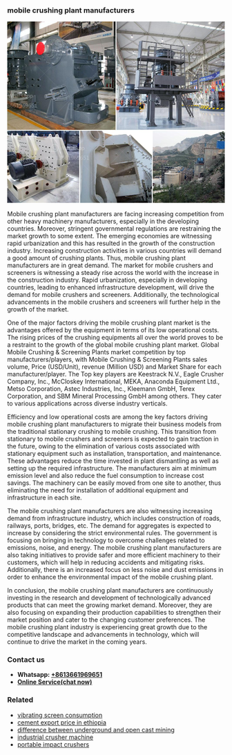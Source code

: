 <h3>mobile crushing plant manufacturers</h3><img src='1702950244.jpg' alt=''><p>Mobile crushing plant manufacturers are facing increasing competition from other heavy machinery manufacturers, especially in the developing countries. Moreover, stringent governmental regulations are restraining the market growth to some extent. The emerging economies are witnessing rapid urbanization and this has resulted in the growth of the construction industry. Increasing construction activities in various countries will demand a good amount of crushing plants. Thus, mobile crushing plant manufacturers are in great demand. The market for mobile crushers and screeners is witnessing a steady rise across the world with the increase in the construction industry. Rapid urbanization, especially in developing countries, leading to enhanced infrastructure development, will drive the demand for mobile crushers and screeners. Additionally, the technological advancements in the mobile crushers and screeners will further help in the growth of the market.</p><p>One of the major factors driving the mobile crushing plant market is the advantages offered by the equipment in terms of its low operational costs. The rising prices of the crushing equipments all over the world proves to be a restraint to the growth of the global mobile crushing plant market. Global Mobile Crushing & Screening Plants market competition by top manufacturers/players, with Mobile Crushing & Screening Plants sales volume, Price (USD/Unit), revenue (Million USD) and Market Share for each manufacturer/player. The Top key players are Keestrack N.V., Eagle Crusher Company, Inc., McCloskey International, MEKA, Anaconda Equipment Ltd., Metso Corporation, Astec Industries, Inc., Kleemann GmbH, Terex Corporation, and SBM Mineral Processing GmbH among others. They cater to various applications across diverse industry verticals.</p><p>Efficiency and low operational costs are among the key factors driving mobile crushing plant manufacturers to migrate their business models from the traditional stationary crushing to mobile crushing. This transition from stationary to mobile crushers and screeners is expected to gain traction in the future, owing to the elimination of various costs associated with stationary equipment such as installation, transportation, and maintenance. These advantages reduce the time invested in plant dismantling as well as setting up the required infrastructure. The manufacturers aim at minimum emission level and also reduce the fuel consumption to increase cost savings. The machinery can be easily moved from one site to another, thus eliminating the need for installation of additional equipment and infrastructure in each site.</p><p>The mobile crushing plant manufacturers are also witnessing increasing demand from infrastructure industry, which includes construction of roads, railways, ports, bridges, etc. The demand for aggregates is expected to increase by considering the strict environmental rules. The government is focusing on bringing in technology to overcome challenges related to emissions, noise, and energy. The mobile crushing plant manufacturers are also taking initiatives to provide safer and more efficient machinery to their customers, which will help in reducing accidents and mitigating risks. Additionally, there is an increased focus on less noise and dust emissions in order to enhance the environmental impact of the mobile crushing plant.</p><p>In conclusion, the mobile crushing plant manufacturers are continuously investing in the research and development of technologically advanced products that can meet the growing market demand. Moreover, they are also focusing on expanding their production capabilities to strengthen their market position and cater to the changing customer preferences. The mobile crushing plant industry is experiencing great growth due to the competitive landscape and advancements in technology, which will continue to drive the market in the coming years.</p><h3>Contact us</h3><ul><li><strong>Whatsapp:&nbsp;<a href="https://wa.me/8613661969651">+8613661969651</a></strong></li><li><a href="https://swt.shibang-china.com/?git&amp;zhl&amp;mobile crushing plant manufacturers"><strong>Online Service(chat now)</strong></a></li></ul><h3>Related</h3><ul><li><a href='vibrating screen consumption.md'>vibrating screen consumption</a></li><li><a href='cement export price in ethiopia.md'>cement export price in ethiopia</a></li><li><a href='difference between underground and open cast mining.md'>difference between underground and open cast mining</a></li><li><a href='industrial crusher machine.md'>industrial crusher machine</a></li><li><a href='portable impact crushers.md'>portable impact crushers</a></li></ul>